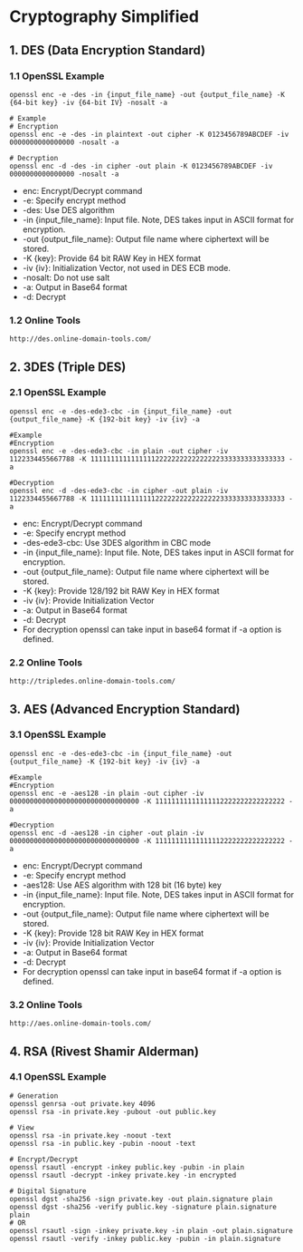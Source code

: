 # Cryptography Simplified

## 1. DES (Data Encryption Standard)

### 1.1 OpenSSL Example

    openssl enc -e -des -in {input_file_name} -out {output_file_name} -K {64-bit key} -iv {64-bit IV} -nosalt -a

    # Example
    # Encryption
    openssl enc -e -des -in plaintext -out cipher -K 0123456789ABCDEF -iv 0000000000000000 -nosalt -a

    # Decryption
    openssl enc -d -des -in cipher -out plain -K 0123456789ABCDEF -iv 0000000000000000 -nosalt -a

* enc: Encrypt/Decrypt command
* -e: Specify encrypt method
* -des: Use DES algorithm
* -in {input_file_name}: Input file. Note, DES takes input in ASCII format for encryption.
* -out {output_file_name}: Output file name where ciphertext will be stored.
* -K {key}: Provide 64 bit RAW Key in HEX format
* -iv {iv}: Initialization Vector, not used in DES ECB mode.
* -nosalt: Do not use salt
* -a: Output in Base64 format 
* -d: Decrypt

### 1.2 Online Tools
    http://des.online-domain-tools.com/

## 2. 3DES (Triple DES)

### 2.1 OpenSSL Example

    openssl enc -e -des-ede3-cbc -in {input_file_name} -out {output_file_name} -K {192-bit key} -iv {iv} -a

    #Example
    #Encryption
    openssl enc -e -des-ede3-cbc -in plain -out cipher -iv 1122334455667788 -K 111111111111111122222222222222223333333333333333 -a

    #Decryption
    openssl enc -d -des-ede3-cbc -in cipher -out plain -iv 1122334455667788 -K 111111111111111122222222222222223333333333333333 -a

* enc: Encrypt/Decrypt command
* -e: Specify encrypt method
* -des-ede3-cbc: Use 3DES algorithm in CBC mode
* -in {input_file_name}: Input file. Note, DES takes input in ASCII format for encryption.
* -out {output_file_name}: Output file name where ciphertext will be stored.
* -K {key}: Provide 128/192 bit RAW Key in HEX format
* -iv {iv}: Provide Initialization Vector
* -a: Output in Base64 format
* -d: Decrypt
* For decryption openssl can take input in base64 format if -a option is defined.

### 2.2 Online Tools
    http://tripledes.online-domain-tools.com/

## 3. AES (Advanced Encryption Standard)

### 3.1 OpenSSL Example

    openssl enc -e -des-ede3-cbc -in {input_file_name} -out {output_file_name} -K {192-bit key} -iv {iv} -a

    #Example
    #Encryption
    openssl enc -e -aes128 -in plain -out cipher -iv 00000000000000000000000000000000 -K 11111111111111112222222222222222 -a

    #Decryption
    openssl enc -d -aes128 -in cipher -out plain -iv 00000000000000000000000000000000 -K 11111111111111112222222222222222 -a

* enc: Encrypt/Decrypt command
* -e: Specify encrypt method
* -aes128: Use AES algorithm with 128 bit (16 byte) key
* -in {input_file_name}: Input file. Note, DES takes input in ASCII format for encryption.
* -out {output_file_name}: Output file name where ciphertext will be stored.
* -K {key}: Provide 128 bit RAW Key in HEX format
* -iv {iv}: Provide Initialization Vector
* -a: Output in Base64 format
* -d: Decrypt
* For decryption openssl can take input in base64 format if -a option is defined.

### 3.2 Online Tools
    http://aes.online-domain-tools.com/

## 4. RSA (Rivest Shamir Alderman)

### 4.1 OpenSSL Example

    # Generation
    openssl genrsa -out private.key 4096
    openssl rsa -in private.key -pubout -out public.key

    # View
    openssl rsa -in private.key -noout -text
    openssl rsa -in public.key -pubin -noout -text

    # Encrypt/Decrypt
    openssl rsautl -encrypt -inkey public.key -pubin -in plain
    openssl rsautl -decrypt -inkey private.key -in encrypted

    # Digital Signature
    openssl dgst -sha256 -sign private.key -out plain.signature plain
    openssl dgst -sha256 -verify public.key -signature plain.signature plain
    # OR 
    openssl rsautl -sign -inkey private.key -in plain -out plain.signature
    openssl rsautl -verify -inkey public.key -pubin -in plain.signature
